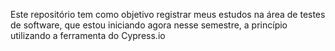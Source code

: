 Este repositório tem como objetivo registrar meus estudos na área de testes de software, que estou iniciando agora nesse semestre, a princípio utilizando a ferramenta do Cypress.io